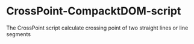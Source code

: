 # CrossPoint-CompacktDOM-script
The CrossPoint script calculate crossing point of two straight lines or line segments
